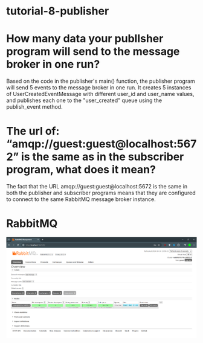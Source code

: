 # tutorial-8-publisher

# How many data your publlsher program will send to the message broker in one run?

Based on the code in the publisher's main() function, the publisher program will send 5 events to the message broker in one run. It creates 5 instances of UserCreatedEventMessage with different user_id and user_name values, and publishes each one to the "user_created" queue using the publish_event method.

# The url of: “amqp://guest:guest@localhost:5672” is the same as in the subscriber program, what does it mean?

The fact that the URL amqp://guest:guest@localhost:5672 is the same in both the publisher and subscriber programs means that they are configured to connect to the same RabbitMQ message broker instance.

# RabbitMQ

![alt text](image.png)
